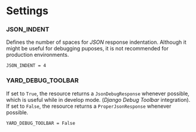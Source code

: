 # Settings

### JSON_INDENT

Defines the number of spaces for *JSON* response indentation. Although it might be useful for debugging puposes, it is not recommended for production environments.

    JSON_INDENT = 4


### YARD_DEBUG_TOOLBAR

If set to `True`, the resource returns a `JsonDebugResponse` whenever possible, which is useful while in develop mode. (*Django Debug Toolbar* integration).
If set to `False`, the resource returns a `ProperJsonResponse` whenever possible.

    YARD_DEBUG_TOOLBAR = False
